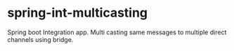 # spring-int-multicasting
Spring boot Integration app. Multi casting same messages to multiple direct channels using bridge.
